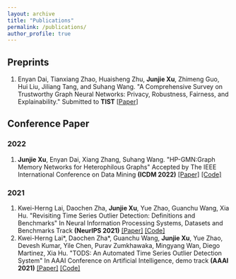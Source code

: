```yaml
---
layout: archive
title: "Publications"
permalink: /publications/
author_profile: true
---
```


<!-- {% if author.googlescholar %}
  You can also find my articles on <u><a href="{{author.googlescholar}}">my Google Scholar profile</a>.</u>
{% endif %}

{% include base_path %}

{% for post in site.publications reversed %}
  {% include archive-single.html %}
{% endfor %} -->

## Preprints
1. Enyan Dai, Tianxiang Zhao, Huaisheng Zhu, **Junjie Xu**, Zhimeng Guo, Hui Liu, Jiliang Tang, and Suhang Wang. "A Comprehensive Survey on Trustworthy Graph Neural Networks: Privacy, Robustness, Fairness, and Explainability." Submitted to **TIST** [[Paper](https://arxiv.org/pdf/2204.08570.pdf)] 



## Conference Paper

### 2022
1. **Junjie Xu**, Enyan Dai, Xiang Zhang, Suhang Wang. "HP-GMN:Graph Memory Networks for Heterophilous Graphs" Accepted by The IEEE International Conference on Data Mining **(ICDM 2022)** [[Paper]](https://arxiv.org/abs/2210.08195) [[Code]](https://github.com/junjie-xu/HP-GMN)

### 2021
1. Kwei-Herng Lai, Daochen Zha, **Junjie Xu**, Yue Zhao, Guanchu Wang, Xia Hu. "Revisiting Time Series Outlier Detection: Definitions and Benchmarks" In Neural Information Processing Systems, Datasets and Benchmarks Track **(NeurIPS 2021)** [[Paper]](https://openreview.net/pdf?id=r8IvOsnHchr) [[Code]](https://github.com/datamllab/tods)
2. Kwei-Herng Lai*, Daochen Zha*, Guanchu Wang, **Junjie Xu**, Yue Zhao, Devesh Kumar, Yile Chen, Purav Zumkhawaka, Mingyang Wan, Diego Martinez, Xia Hu. "TODS: An Automated Time Series Outlier Detection System" In AAAI Conference on Artificial Intelligence, demo track **(AAAI 2021)** [[Paper]](https://arxiv.org/pdf/2009.09822.pdf) [[Code]](https://github.com/datamllab/tods)



